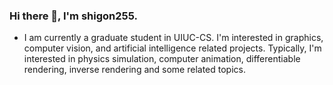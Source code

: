 ### Hi there 👋, I'm shigon255.
+ I am currently a graduate student in UIUC-CS. I'm interested in graphics, computer vision, and artificial intelligence related projects. Typically, I'm interested in physics simulation, computer animation, differentiable rendering, inverse rendering and some related topics.







<!--
**shigon255/shigon255** is a ✨ _special_ ✨ repository because its `README.md` (this file) appears on your GitHub profile.

Here are some ideas to get you started:

- 🔭 I’m currently working on ...
- 🌱 I’m currently learning ...
- 👯 I’m looking to collaborate on ...
- 🤔 I’m looking for help with ...
- 💬 Ask me about ...
- 📫 How to reach me: ...
- 😄 Pronouns: ...
- ⚡ Fun fact: ...
-->
